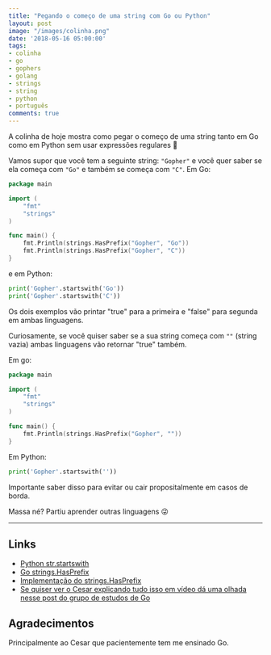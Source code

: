```yaml
---
title: "Pegando o começo de uma string com Go ou Python"
layout: post
image: "/images/colinha.png"
date: '2018-05-16 05:00:00'
tags:
- colinha
- go
- gophers
- golang
- strings
- string
- python
- português
comments: true
---
```


A colinha de hoje mostra como pegar o começo de uma string tanto em Go como em Python sem usar expressões regulares 🎉

Vamos supor que você tem a seguinte string: `"Gopher"` e você quer saber se ela começa com `"Go"` e também se começa com `"C"`. Em Go:

```go
package main

import (
	"fmt"
	"strings"
)

func main() {
	fmt.Println(strings.HasPrefix("Gopher", "Go"))
	fmt.Println(strings.HasPrefix("Gopher", "C"))
}
```

e em Python:

```python
print('Gopher'.startswith('Go'))
print('Gopher'.startswith('C'))
```

Os dois exemplos vão printar "true" para a primeira e "false" para segunda em ambas linguagens.

Curiosamente, se você quiser saber se a sua string começa com `""` (string vazia) ambas linguagens vão retornar "true" também.

Em go:

```go
package main

import (
	"fmt"
	"strings"
)

func main() {
	fmt.Println(strings.HasPrefix("Gopher", ""))
}
```

Em Python:

```python
print('Gopher'.startswith(''))
```

Importante saber disso para evitar ou cair propositalmente em casos de borda.

Massa né? Partiu aprender outras linguagens  😜

---

## Links
- [Python str.startswith](https://docs.python.org/3/library/stdtypes.html#str.startswith)
- [Go strings.HasPrefix](https://golang.org/pkg/strings/#HasPrefix)
- [Implementação do strings.HasPrefix](https://github.com/golang/go/blob/4102e6ff56eee8fd6a1689f4bcf9d5a92cc44a6c/src/strings/strings.go#L450)
- [Se quiser ver o Cesar explicando tudo isso em vídeo dá uma olhada nesse post do grupo de estudos de Go](https://gopher.pro.br/post/hangout-hasprefix/)

## Agradecimentos
Principalmente ao Cesar que pacientemente tem me ensinado Go.
